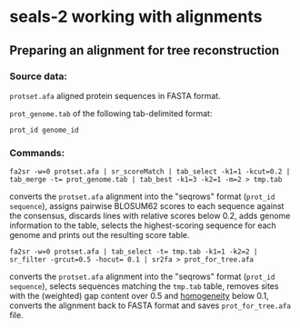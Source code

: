 # seals-2 working with alignments
## Preparing an alignment for tree reconstruction
### Source data:
`protset.afa` aligned protein sequences in FASTA format.

`prot_genome.tab` of the following tab-delimited format:
```
prot_id genome_id
```
### Commands:
```
fa2sr -w=0 protset.afa | sr_scoreMatch | tab_select -k1=1 -kcut=0.2 | tab_merge -t= prot_genome.tab | tab_best -k1=3 -k2=1 -m=2 > tmp.tab
```
converts the `protset.afa` alignment into the "seqrows" format (`prot_id sequence`), assigns pairwise BLOSUM62 scores to each sequence against the consensus, discards lines with relative scores below 0.2, adds genome information to the table, selects the highest-scoring sequence for each genome and prints out the resulting score table.
```
fa2sr -w=0 protset.afa | tab_select -t= tmp.tab -k1=1 -k2=2 | sr_filter -grcut=0.5 -hocut= 0.1 | sr2fa > prot_for_tree.afa
```
converts the `protset.afa` alignment into the "seqrows" format (`prot_id sequence`), selects sequences matching the `tmp.tab` table, removes sites with the (weighted) gap content over 0.5 and [homogeneity](https://doi.org/10.1093/ve/veab015) below 0.1, converts the alignment back to FASTA format and saves `prot_for_tree.afa` file.
